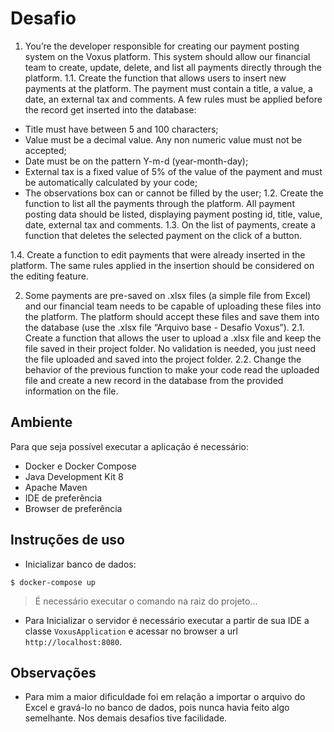 # Desafio

1. You’re the developer responsible for creating our payment posting system on the Voxus
platform. This system should allow our financial team to create, update, delete, and list all
payments directly through the platform.
1.1. Create the function that allows users to insert new payments at the platform.
The payment must contain a title, a value, a date, an external tax and comments.
A few rules must be applied before the record get inserted into the database:
- Title must have between 5 and 100 characters;
- Value must be a decimal value. Any non numeric value must not be
accepted;
- Date must be on the pattern Y-m-d (year-month-day);
- External tax is a fixed value of 5% of the value of the payment and must be
automatically calculated by your code;
- The observations box can or cannot be filled by the user;
1.2. Create the function to list all the payments through the platform. All payment
posting data should be listed, displaying payment posting id, title, value, date,
external tax and comments.
1.3. On the list of payments, create a function that deletes the selected payment on
the click of a button.

1.4. Create a function to edit payments that were already inserted in the platform.
The same rules applied in the insertion should be considered on the editing feature.

2. Some payments are pre-saved on .xlsx files (a simple file from Excel) and our financial team
needs to be capable of uploading these files into the platform. The platform should accept
these files and save them into the database (use the .xlsx file “Arquivo base - Desafio Voxus”).
2.1. Create a function that allows the user to upload a .xlsx file and keep the file
saved in their project folder. No validation is needed, you just need the file uploaded
and saved into the project folder.
2.2. Change the behavior of the previous function to make your code read the
uploaded file and create a new record in the database from the provided information on
the file.

## Ambiente

Para que seja possível executar a aplicação é necessário:

- Docker e Docker Compose
- Java Development Kit 8
- Apache Maven
- IDE de preferência
- Browser de preferência

## Instruções de uso

- Inicializar banco de dados:

```
$ docker-compose up
```

> É necessário executar o comando na raiz do projeto...

- Para Inicializar o servidor é necessário executar a partir de sua IDE a classe `VoxusApplication` e 
acessar no browser a url `http://localhost:8080`.

## Observações

- Para mim a maior dificuldade foi em relação a importar o arquivo do Excel e gravá-lo no banco de dados, 
pois nunca havia feito algo semelhante. Nos demais desafios tive facilidade. 
